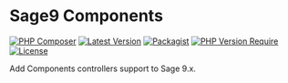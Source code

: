 # Sage9 Components
[![PHP Composer](https://github.com/Chameleon2die4/WP-Router/actions/workflows/php.yml/badge.svg)](https://github.com/Chameleon2die4/WP-Router/actions/workflows/php.yml)
[![Latest Version](https://img.shields.io/github/v/tag/Chameleon2die4/WP-Router?sort=semver&label=version)](https://github.com/Chameleon2die4/WP-Router/)
[![Packagist](https://badgen.net/packagist/v/chameleon2die4/wp-router/latest)](https://packagist.org/packages/chameleon2die4/wp-router/)
[![PHP Version Require](https://badgen.net/packagist/php/chameleon2die4/wp-router/)](https://www.php.net/docs.php)
[![License](https://img.shields.io/badge/license-mit-blue.svg)](https://github.com/Chameleon2die4/WP-Router/blob/master/LICENSE.md)

Add Components controllers support to Sage 9.x.